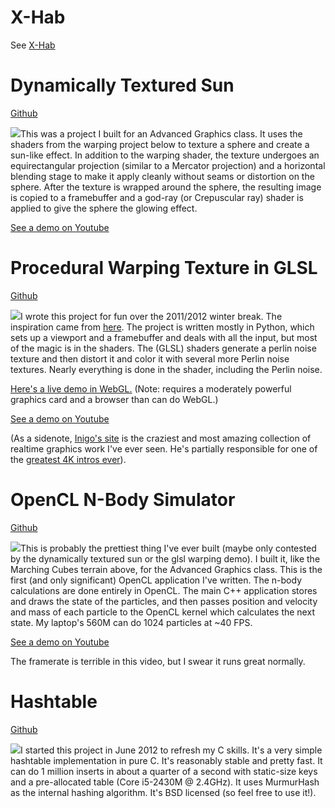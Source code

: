 # X-Hab

See <a href="xhab.html">X-Hab</a>


# Dynamically Textured Sun

<a href="https://github.com/larsendt/dynamic-tex">Github</a>

<img src="img/mini_dynamic_tex.png" class="thumb">This was a project I built
for an Advanced Graphics class. It uses the shaders from the warping project
below to texture a sphere and create a sun-like effect. In addition to the
warping shader, the texture undergoes an equirectangular projection
(similar to a Mercator projection) and a horizontal blending stage to make
it apply cleanly without seams or distortion on the sphere. After the
texture is wrapped around the sphere, the resulting image is copied to a
framebuffer and a god-ray (or Crepuscular ray) shader is applied to give
the sphere the glowing effect.

<a href="http://youtu.be/4KthEQq7fdA">See a demo on Youtube</a>


# Procedural Warping Texture in GLSL

<a href="https://github.com/larsendt/glsl-warping">Github</a>

<img src="img/warping.png" class="thumb">I wrote this project for fun over the
2011/2012 winter break. The inspiration came from <a
href="http://www.iquilezles.org/www/articles/warp/warp.htm">here</a>. The
project is written mostly in Python, which sets up a viewport and a framebuffer
and deals with all the input, but most of the magic is in the shaders. The
(GLSL) shaders generate a perlin noise texture and then distort it and color it
with several more Perlin noise textures. Nearly everything is done in the
shader, including the Perlin noise.

<a href="warping/warping.html">Here's a live demo in WebGL.</a> (Note: requires
a moderately powerful graphics card and a browser than can do WebGL.)

<a href="http://youtu.be/oUq5B4XukBo">See a demo on Youtube</a>

(As a sidenote, <a href="http://www.iquilezles.org/">Inigo's site</a> is the
craziest and most amazing collection of realtime graphics work I've ever seen.
He's partially responsible for one of the <a
href="https://www.youtube.com/watch?v=jB0vBmiTr6o">greatest 4K intros
ever</a>).


# OpenCL N-Body Simulator

<a href="https://github.com/larsendt/opencl-nbody">Github</a>

<img src="img/nbody.png" class="thumb">This is probably the prettiest thing
I've ever built (maybe only contested by the dynamically textured sun or the
glsl warping demo). I built it, like the Marching Cubes terrain above, for the
Advanced Graphics class. This is the first (and only significant) OpenCL
application I've written. The n-body calculations are done entirely in OpenCL.
The main C++ application stores and draws the state of the particles, and then
passes position and velocity and mass of each particle to the OpenCL kernel
which calculates the next state. My laptop's 560M can do 1024 particles at ~40
FPS.

<a href="http://youtu.be/lMWt3LCbsYQ">See a demo on Youtube</a>

The framerate is terrible in this video, but I swear it runs great normally.


# Hashtable

<a href="https://github.com/larsendt/hashtable">Github</a>

<img src="img/hashtable.png" class="thumb">I started this project in June 2012
to refresh my C skills. It's a very simple hashtable implementation in pure C.
It's reasonably stable and pretty fast. It can do 1 million inserts in about a
quarter of a second with static-size keys and a pre-allocated table (Core
i5-2430M @ 2.4GHz). It uses MurmurHash as the internal hashing algorithm. It's
BSD licensed (so feel free to use it!).
